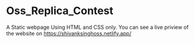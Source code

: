 # Oss_Replica_Contest
A Static webpage Using HTML and CSS only.
You can see a live priview of the website on https://shivanksinghoss.netlify.app/

